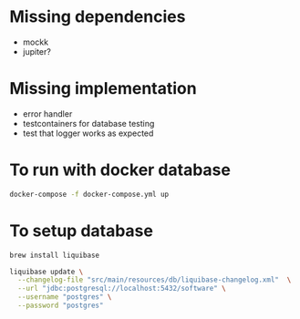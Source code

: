 # Missing dependencies
- mockk
- jupiter?

# Missing implementation
- error handler
- testcontainers for database testing
- test that logger works as expected

# To run with docker database
```bash
docker-compose -f docker-compose.yml up
```

# To setup database
```bash
brew install liquibase

liquibase update \
  --changelog-file "src/main/resources/db/liquibase-changelog.xml"  \
  --url "jdbc:postgresql://localhost:5432/software" \
  --username "postgres" \
  --password "postgres"
```
